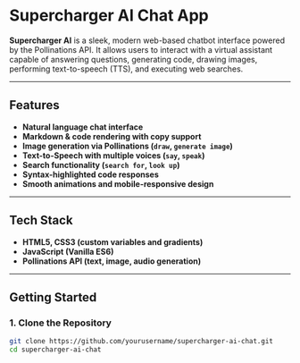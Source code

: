 # Supercharger AI Chat App

**Supercharger AI** is a sleek, modern web-based chatbot interface powered by the Pollinations API. It allows users to interact with a virtual assistant capable of answering questions, generating code, drawing images, performing text-to-speech (TTS), and executing web searches.

---

## Features

- **Natural language chat interface**
- **Markdown & code rendering with copy support**
- **Image generation via Pollinations (`draw`, `generate image`)**
- **Text-to-Speech with multiple voices (`say`, `speak`)**
- **Search functionality (`search for`, `look up`)**
- **Syntax-highlighted code responses**
- **Smooth animations and mobile-responsive design**

---

## Tech Stack

- **HTML5, CSS3 (custom variables and gradients)**
- **JavaScript (Vanilla ES6)**
- **Pollinations API (text, image, audio generation)**

---

## Getting Started

### 1. Clone the Repository

```bash
git clone https://github.com/yourusername/supercharger-ai-chat.git
cd supercharger-ai-chat
```
